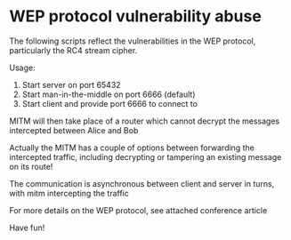 # WEP protocol vulnerability abuse

The following scripts reflect the vulnerabilities in the WEP protocol, particularly the RC4 stream cipher.

Usage:

1) Start server on port 65432
2) Start man-in-the-middle on port 6666 (default)
3) Start client and provide port 6666 to connect to

MITM will then take place of a router which cannot decrypt the messages intercepted between Alice and Bob

Actually the MITM has a couple of options between forwarding the intercepted traffic, including decrypting or tampering an existing message on its route!

The communication is asynchronous between client and server in turns, with mitm intercepting the traffic

For more details on the WEP protocol, see attached conference article

Have fun!
